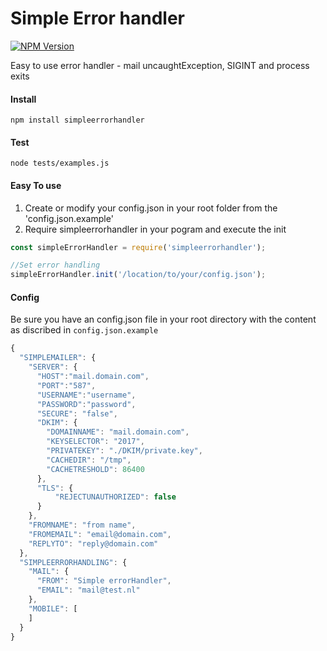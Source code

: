 # Simple Error handler
[![NPM Version](https://img.shields.io/npm/v/simpleerrorhandler.svg?style=flat)](https://www.npmjs.org/package/simpleerrorhandler)

Easy to use error handler - mail uncaughtException, SIGINT and process exits

#### Install
```npm install simpleerrorhandler```

#### Test
```node tests/examples.js```


#### Easy To use
1. Create or modify your config.json in your root folder from the 'config.json.example'
2. Require simpleerrorhandler in your pogram and execute the init
```javascript
const simpleErrorHandler = require('simpleerrorhandler');

//Set error handling
simpleErrorHandler.init('/location/to/your/config.json');

```

#### Config
Be sure you have an config.json file in your root directory with the content as discribed in `config.json.example`
```javascript
{
  "SIMPLEMAILER": {
    "SERVER": {
      "HOST":"mail.domain.com",
      "PORT":"587",
      "USERNAME":"username",
      "PASSWORD":"password",
      "SECURE": "false",
      "DKIM": {
        "DOMAINNAME": "mail.domain.com",
        "KEYSELECTOR": "2017",
        "PRIVATEKEY": "./DKIM/private.key",
        "CACHEDIR": "/tmp",
        "CACHETRESHOLD": 86400
      },
      "TLS": {
          "REJECTUNAUTHORIZED": false
      }
    },
    "FROMNAME": "from name",
    "FROMEMAIL": "email@domain.com",
    "REPLYTO": "reply@domain.com"
  },
  "SIMPLEERRORHANDLING": {
    "MAIL": {
      "FROM": "Simple errorHandler",
      "EMAIL": "mail@test.nl"
    },
    "MOBILE": [
    ]
  }
}

```
